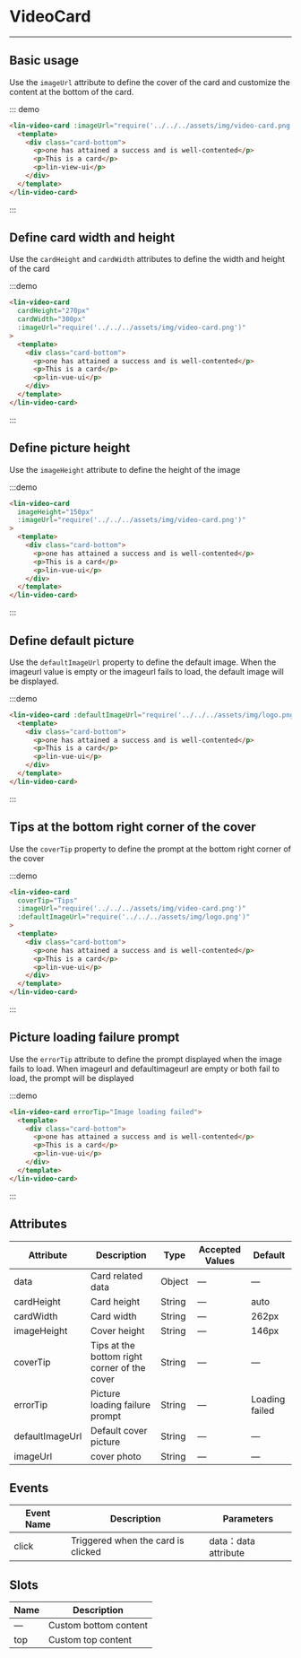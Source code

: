<style lang="scss" scoped>
.card-bottom {
  height: 102px;
  padding: 16px;
  box-sizing: border-box;
  display: flex;
  flex-direction: column;
  justify-content: space-between;
  > p {
    font-size: 12px;
    font-weight: 400;
    color: #666;
    margin: 0;
    &:nth-child(1) {
      font-size: 14px;
      font-weight: 400;
      color: #333;
    }
  }
}
</style>

# VideoCard

---

## Basic usage

Use the `imageUrl` attribute to define the cover of the card and customize the content at the bottom of the card.

<div class='demo-block'>
    <lin-video-card 
    :imageUrl="require('../../../assets/img/video-card.png')">
      <template>
        <div class="card-bottom">
          <p>one has attained a success and is well-contented</p>
          <p>This is a card</p>
          <p>lin-view-ui</p>
        </div>
      </template>
    </lin-video-card>
</div>

::: demo

```html
<lin-video-card :imageUrl="require('../../../assets/img/video-card.png')">
  <template>
    <div class="card-bottom">
      <p>one has attained a success and is well-contented</p>
      <p>This is a card</p>
      <p>lin-view-ui</p>
    </div>
  </template>
</lin-video-card>
```

:::

## Define card width and height

Use the `cardHeight` and `cardWidth` attributes to define the width and height of the card

<div class='demo-block'>
    <lin-video-card
      cardHeight="270px"
      cardWidth="300px"
      :imageUrl="require('../../../assets/img/video-card.png')"
    >
      <template>
        <div class="card-bottom">
          <p>one has attained a success and is well-contented</p>
          <p>This is a card</p>
          <p>lin-vue-ui</p>
        </div>
      </template>
    </lin-video-card>
</div>

:::demo

```html
<lin-video-card
  cardHeight="270px"
  cardWidth="300px"
  :imageUrl="require('../../../assets/img/video-card.png')"
>
  <template>
    <div class="card-bottom">
      <p>one has attained a success and is well-contented</p>
      <p>This is a card</p>
      <p>lin-vue-ui</p>
    </div>
  </template>
</lin-video-card>
```

:::

## Define picture height

Use the `imageHeight` attribute to define the height of the image

<div class='demo-block'>
    <lin-video-card 
    imageHeight="150px" 
    :imageUrl="require('../../../assets/img/video-card.png')">
      <template>
        <div class="card-bottom">
          <p>one has attained a success and is well-contented</p>
          <p>This is a card</p>
          <p>lin-vue-ui</p>
        </div>
      </template>
    </lin-video-card>
</div>

:::demo

```html
<lin-video-card
  imageHeight="150px"
  :imageUrl="require('../../../assets/img/video-card.png')"
>
  <template>
    <div class="card-bottom">
      <p>one has attained a success and is well-contented</p>
      <p>This is a card</p>
      <p>lin-vue-ui</p>
    </div>
  </template>
</lin-video-card>
```

:::

## Define default picture

Use the `defaultImageUrl` property to define the default image. When the imageurl value is empty or the imageurl fails to load, the default image will be displayed.

<div class='demo-block'>
    <lin-video-card 
    :defaultImageUrl="require('../../../assets/img/logo.png')">
      <template>
        <div class="card-bottom">
          <p>one has attained a success and is well-contented</p>
          <p>This is a card</p>
          <p>lin-vue-ui</p>
        </div>
      </template>
    </lin-video-card>
</div>

:::demo

```html
<lin-video-card :defaultImageUrl="require('../../../assets/img/logo.png')">
  <template>
    <div class="card-bottom">
      <p>one has attained a success and is well-contented</p>
      <p>This is a card</p>
      <p>lin-vue-ui</p>
    </div>
  </template>
</lin-video-card>
```

:::

## Tips at the bottom right corner of the cover

Use the `coverTip` property to define the prompt at the bottom right corner of the cover

<div class='demo-block'>
    <lin-video-card
      coverTip="Tips"
      :imageUrl="require('../../../assets/img/video-card.png')"
      :defaultImageUrl="require('../../../assets/img/logo.png')"
    >
      <template>
        <div class="card-bottom">
          <p>one has attained a success and is well-contented</p>
          <p>This is a card</p>
          <p>lin-vue-ui</p>
        </div>
      </template>
    </lin-video-card>
</div>

:::demo

```html
<lin-video-card
  coverTip="Tips"
  :imageUrl="require('../../../assets/img/video-card.png')"
  :defaultImageUrl="require('../../../assets/img/logo.png')"
>
  <template>
    <div class="card-bottom">
      <p>one has attained a success and is well-contented</p>
      <p>This is a card</p>
      <p>lin-vue-ui</p>
    </div>
  </template>
</lin-video-card>
```

:::

## Picture loading failure prompt

Use the `errorTip` attribute to define the prompt displayed when the image fails to load. When imageurl and defaultimageurl are empty or both fail to load, the prompt will be displayed

<div class='demo-block'>
    <lin-video-card errorTip="Image loading failed">
      <template>
        <div class="card-bottom">
          <p>one has attained a success and is well-contented</p>
          <p>This is a card</p>
          <p>lin-vue-ui</p>
        </div>
      </template>
    </lin-video-card>
</div>

:::demo

```html
<lin-video-card errorTip="Image loading failed">
  <template>
    <div class="card-bottom">
      <p>one has attained a success and is well-contented</p>
      <p>This is a card</p>
      <p>lin-vue-ui</p>
    </div>
  </template>
</lin-video-card>
```

:::

## Attributes

| Attribute       | Description                                  | Type   | Accepted Values | Default        |
| --------------- | -------------------------------------------- | ------ | --------------- | -------------- |
| data            | Card related data                            | Object | —               | —              |
| cardHeight      | Card height                                  | String | —               | auto           |
| cardWidth       | Card width                                   | String | —               | 262px          |
| imageHeight     | Cover height                                 | String | —               | 146px          |
| coverTip        | Tips at the bottom right corner of the cover | String | —               | —              |
| errorTip        | Picture loading failure prompt               | String | —               | Loading failed |
| defaultImageUrl | Default cover picture                        | String | —               | —              |
| imageUrl        | cover photo                                  | String | —               | —              |

## Events

| Event Name | Description                        | Parameters           |
| ---------- | ---------------------------------- | -------------------- |
| click      | Triggered when the card is clicked | data：data attribute |

## Slots

| Name | Description           |
| ---- | --------------------- |
| —    | Custom bottom content |
| top  | Custom top content    |
